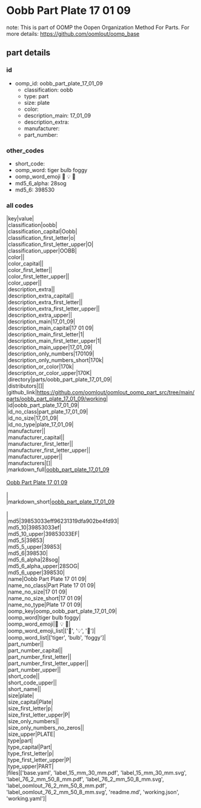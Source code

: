 # Oobb Part Plate 17 01 09  

note: This is part of OOMP the Oopen Organization Method For Parts. For more details: https://github.com/oomlout/oomp_base

##  part details





### id
* oomp_id: oobb_part_plate_17_01_09
  * classification: oobb
  * type: part
  * size: plate
  * color: 
  * description_main: 17_01_09
  * description_extra: 
  * manufacturer: 
  * part_number: 

### other_codes
* short_code: 
* oomp_word: tiger bulb foggy
* oomp_word_emoji :tiger: :bulb: :foggy:
* md5_6_alpha: 28sog
* md5_6: 398530

### all codes 
|key|value|  
|classification|oobb|  
|classification_capital|Oobb|  
|classification_first_letter|o|  
|classification_first_letter_upper|O|  
|classification_upper|OOBB|  
|color||  
|color_capital||  
|color_first_letter||  
|color_first_letter_upper||  
|color_upper||  
|description_extra||  
|description_extra_capital||  
|description_extra_first_letter||  
|description_extra_first_letter_upper||  
|description_extra_upper||  
|description_main|17_01_09|  
|description_main_capital|17 01 09|  
|description_main_first_letter|1|  
|description_main_first_letter_upper|1|  
|description_main_upper|17_01_09|  
|description_only_numbers|170109|  
|description_only_numbers_short|170k|  
|description_or_color|170k|  
|description_or_color_upper|170K|  
|directory|parts/oobb_part_plate_17_01_09|  
|distributors|[]|  
|github_link|https://github.com/oomlout/oomlout_oomp_part_src/tree/main/parts/oobb_part_plate_17_01_09/working|  
|id|oobb_part_plate_17_01_09|  
|id_no_class|part_plate_17_01_09|  
|id_no_size|17_01_09|  
|id_no_type|plate_17_01_09|  
|manufacturer||  
|manufacturer_capital||  
|manufacturer_first_letter||  
|manufacturer_first_letter_upper||  
|manufacturer_upper||  
|manufacturers|[]|  
|markdown_full|[oobb_part_plate_17_01_09](https://github.com/oomlout/oomlout_oomp_part_src/tree/main/parts/oobb_part_plate_17_01_09/working)<br>[](https://github.com/oomlout/oomlout_oomp_part_src/tree/main/parts/oobb_part_plate_17_01_09/working)<br>[Oobb Part Plate 17 01 09](https://github.com/oomlout/oomlout_oomp_part_src/tree/main/parts/oobb_part_plate_17_01_09/working)<br><br>|  
|markdown_short|[oobb_part_plate_17_01_09](https://github.com/oomlout/oomlout_oomp_part_src/tree/main/parts/oobb_part_plate_17_01_09/working)<br><br>|  
|md5|39853033eff96231319dfa902be4fd93|  
|md5_10|39853033ef|  
|md5_10_upper|39853033EF|  
|md5_5|39853|  
|md5_5_upper|39853|  
|md5_6|398530|  
|md5_6_alpha|28sog|  
|md5_6_alpha_upper|28SOG|  
|md5_6_upper|398530|  
|name|Oobb Part Plate 17 01 09|  
|name_no_class|Part Plate 17 01 09|  
|name_no_size|17 01 09|  
|name_no_size_short|17 01 09|  
|name_no_type|Plate 17 01 09|  
|oomp_key|oomp_oobb_part_plate_17_01_09|  
|oomp_word|tiger bulb foggy|  
|oomp_word_emoji|:tiger: :bulb: :foggy:|  
|oomp_word_emoji_list|[':tiger:', ':bulb:', ':foggy:']|  
|oomp_word_list|['tiger', 'bulb', 'foggy']|  
|part_number||  
|part_number_capital||  
|part_number_first_letter||  
|part_number_first_letter_upper||  
|part_number_upper||  
|short_code||  
|short_code_upper||  
|short_name||  
|size|plate|  
|size_capital|Plate|  
|size_first_letter|p|  
|size_first_letter_upper|P|  
|size_only_numbers||  
|size_only_numbers_no_zeros||  
|size_upper|PLATE|  
|type|part|  
|type_capital|Part|  
|type_first_letter|p|  
|type_first_letter_upper|P|  
|type_upper|PART|  
|files|['base.yaml', 'label_15_mm_30_mm.pdf', 'label_15_mm_30_mm.svg', 'label_76_2_mm_50_8_mm.pdf', 'label_76_2_mm_50_8_mm.svg', 'label_oomlout_76_2_mm_50_8_mm.pdf', 'label_oomlout_76_2_mm_50_8_mm.svg', 'readme.md', 'working.json', 'working.yaml']|  
